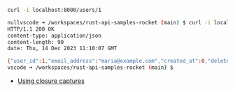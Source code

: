 ```bash
curl -i localhost:8000/users/1
```

```bash
nullvscode ➜ /workspaces/rust-api-samples-rocket (main) $ curl -i localhost:8000/users/1
HTTP/1.1 200 OK
content-type: application/json
content-length: 90
date: Thu, 14 Dec 2023 11:10:07 GMT

{"user_id":1,"email_address":"maria@example.com","created_at":0,"deleted":0,"settings":""}
vscode ➜ /workspaces/rust-api-samples-rocket (main) $ 
```

- [Using closure captures](https://docs.rs/axum/latest/axum/#using-closure-captures)
